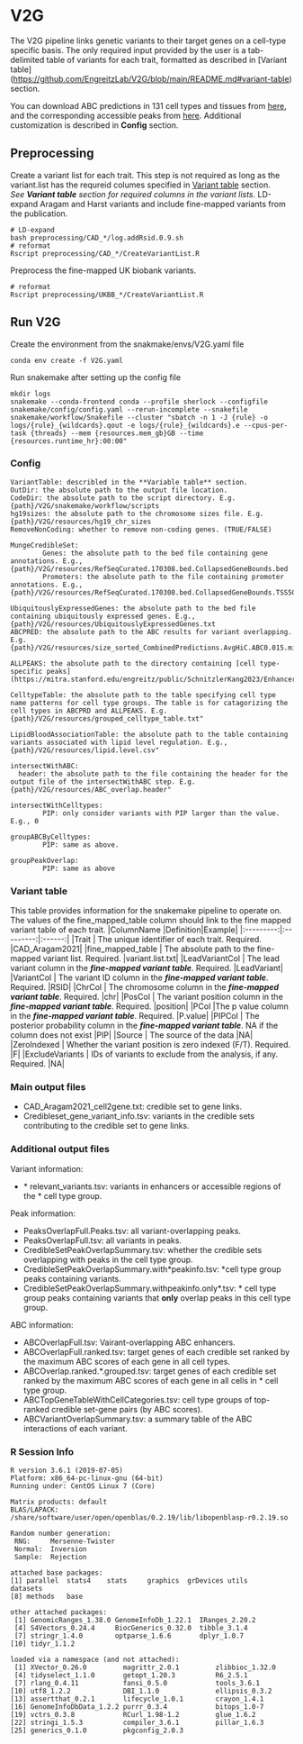 # V2G
The V2G pipeline links genetic variants to their target genes on a cell-type specific basis. The only required input provided by the user is a tab-delimited table of variants for each trait, formatted as described in [Variant table] (https://github.com/EngreitzLab/V2G/blob/main/README.md#variant-table) section.

You can download ABC predictions in 131 cell types and tissues from [here](https://www.engreitzlab.org/resources), and the corresponding accessible peaks from [here](https://mitra.stanford.edu/engreitz/public/SchnitzlerKang2023/EnhancerList.minus150). Additional customization is described in **Config** section.

## Preprocessing 
Create a variant list for each trait.  This step is not required as long as the variant.list has the requreid columes specified in  [Variant table]( https://github.com/EngreitzLab/V2G/blob/main/README.md#variant-table) section.  
*See **Variant table** section for required columns in the variant lists.*
LD-expand Aragam and Harst variants and include fine-mapped variants from the publication.
```
# LD-expand
bash preprocessing/CAD_*/log.addRsid.0.9.sh
# reformat
Rscript preprocessing/CAD_*/CreateVariantList.R
```
Preprocess the fine-mapped UK biobank variants.
```
# reformat
Rscript preprocessing/UKBB_*/CreateVariantList.R
```

## Run V2G
Create the environment from the snakmake/envs/V2G.yaml file
```
conda env create -f V2G.yaml
```
Run snakemake after setting up the config file
```
mkdir logs
snakemake --conda-frontend conda --profile sherlock --configfile snakemake/config/config.yaml --rerun-incomplete --snakefile snakemake/workflow/Snakefile --cluster "sbatch -n 1 -J {rule} -o logs/{rule}_{wildcards}.qout -e logs/{rule}_{wildcards}.e --cpus-per-task {threads} --mem {resources.mem_gb}GB --time {resources.runtime_hr}:00:00"
```
### Config
```
VariantTable: describled in the **Variable table** section.
OutDir: the absolute path to the output file location.
CodeDir: the absolute path to the script directory. E.g. {path}/V2G/snakemake/workflow/scripts
hg19sizes: the absolute path to the chromosome sizes file. E.g. {path}/V2G/resources/hg19_chr_sizes
RemoveNonCoding: whether to remove non-coding genes. (TRUE/FALSE)

MungeCredibleSet:
        Genes: the absolute path to the bed file containing gene annotations. E.g., {path}/V2G/resources/RefSeqCurated.170308.bed.CollapsedGeneBounds.bed
        Promoters: the absolute path to the file containing promoter annotations. E.g.,{path}/V2G/resources/RefSeqCurated.170308.bed.CollapsedGeneBounds.TSS500bp.bed"

UbiquitouslyExpressedGenes: the absolute path to the bed file containing ubiquitously expressed genes. E.g., {path}/V2G/resources/UbiquitouslyExpressedGenes.txt
ABCPRED: the absolute path to the ABC results for variant overlapping. E.g.{path}/V2G/resources/size_sorted_CombinedPredictions.AvgHiC.ABC0.015.minus150.txt.gz"

ALLPEAKS: the absolute path to the directory containing [cell type-specific peaks] (https://mitra.stanford.edu/engreitz/public/SchnitzlerKang2023/EnhancerList.minus150). 

CelltypeTable: the absolute path to the table specifying cell type name patterns for cell type groups. The table is for catagorizing the cell types in ABCPRD and ALLPEAKS. E.g. {path}/V2G/resources/grouped_celltype_table.txt"

LipidBloodAssociationTable: the absolute path to the table containing variants associated with lipid level regulation. E.g., {path}/V2G/resources/lipid.level.csv"

intersectWithABC:
  header: the absolute path to the file containing the header for the output file of the intersectWithABC step. E.g. {path}/V2G/resources/ABC_overlap.header"

intersectWithCelltypes:
        PIP: only consider variants with PIP larger than the value. E.g., 0

groupABCByCelltypes:
        PIP: same as above.

groupPeakOverlap:
        PIP: same as above
```

### Variant table
This table provides information for the snakemake pipeline to operate on. The values of the fine_mapped_table column should link to the fine mapped variant table of each trait. 
|ColumnName |Definition|Example|
|:---------:|:---------:|:------:|
|Trait      | The unique identifier of each trait. Required. |CAD_Aragam2021|
|fine_mapped_table | The absolute path to the fine-mapped variant list. Required. |variant.list.txt|
|LeadVariantCol | The lead variant column in the ***fine-mapped variant table***. Required. |LeadVariant|
|VariantCol | The variant ID column in the ***fine-mapped variant table***. Required. |RSID|
|ChrCol | The chromosome column in the ***fine-mapped variant table***. Required. |chr|
|PosCol | The variant position column in the ***fine-mapped variant table***. Required. |position|
|PCol |The p value column in the ***fine-mapped variant table***. Required. |P.value|
|PIPCol | The posterior probability column in the ***fine-mapped variant table***. NA if the column does not exist |PIP|
|Source | The source of the data |NA|
|ZeroIndexed | Whether the variant position is zero indexed (F/T). Required. |F|
|ExcludeVariants | IDs of variants to exclude from the analysis, if any. Required. |NA|  

### Main output files  
- CAD_Aragam2021_cell2gene.txt: credible set to gene links.  
- Credibleset_gene_variant_info.tsv: variants in the credible sets contributing to the credible set to gene links.  
 
### Additional output files  
Variant information:  
- \* relevant_variants.tsv: variants in enhancers or accessible regions of the \* cell type group.  

Peak information:  
- PeaksOverlapFull.Peaks.tsv: all variant-overlapping peaks.  
- PeaksOverlapFull.tsv: all variants in peaks.  
- CredibleSetPeakOverlapSummary.tsv: whether the credible sets overlapping with peaks in the cell type group.  
- CredibleSetPeakOverlapSummary.with\*peakinfo.tsv: \*cell type group peaks containing variants.  
- CredibleSetPeakOverlapSummary.withpeakinfo.only\*.tsv: \* cell type group peaks containing variants that **only** overlap peaks in this cell type group.  

ABC information:  
- ABCOverlapFull.tsv: Vairant-overlapping ABC enhancers.  
- ABCOverlapFull.ranked.tsv: target genes of each credible set ranked by the maximum ABC scores of each gene in all cell types.  
- ABCOverlap.ranked.\*.grouped.tsv: target genes of each credible set ranked by the maximum ABC scores of each gene in all cells in * cell type group. 
- ABCTopGeneTableWithCellCategories.tsv: cell type groups of top-ranked credible set-gene pairs (by ABC scores).  
- ABCVariantOverlapSummary.tsv: a summary table of the ABC interactions of each variant.  

### R Session Info
```
R version 3.6.1 (2019-07-05)
Platform: x86_64-pc-linux-gnu (64-bit)
Running under: CentOS Linux 7 (Core)

Matrix products: default
BLAS/LAPACK: /share/software/user/open/openblas/0.2.19/lib/libopenblasp-r0.2.19.so

Random number generation:
 RNG:     Mersenne-Twister
 Normal:  Inversion
 Sample:  Rejection

attached base packages:
[1] parallel  stats4    stats     graphics  grDevices utils     datasets
[8] methods   base

other attached packages:
 [1] GenomicRanges_1.38.0 GenomeInfoDb_1.22.1  IRanges_2.20.2
 [4] S4Vectors_0.24.4     BiocGenerics_0.32.0  tibble_3.1.4
 [7] stringr_1.4.0        optparse_1.6.6       dplyr_1.0.7
[10] tidyr_1.1.2

loaded via a namespace (and not attached):
 [1] XVector_0.26.0         magrittr_2.0.1         zlibbioc_1.32.0
 [4] tidyselect_1.1.0       getopt_1.20.3          R6_2.5.1
 [7] rlang_0.4.11           fansi_0.5.0            tools_3.6.1
[10] utf8_1.2.2             DBI_1.1.0              ellipsis_0.3.2
[13] assertthat_0.2.1       lifecycle_1.0.1        crayon_1.4.1
[16] GenomeInfoDbData_1.2.2 purrr_0.3.4            bitops_1.0-7
[19] vctrs_0.3.8            RCurl_1.98-1.2         glue_1.6.2
[22] stringi_1.5.3          compiler_3.6.1         pillar_1.6.3
[25] generics_0.1.0         pkgconfig_2.0.3
```


